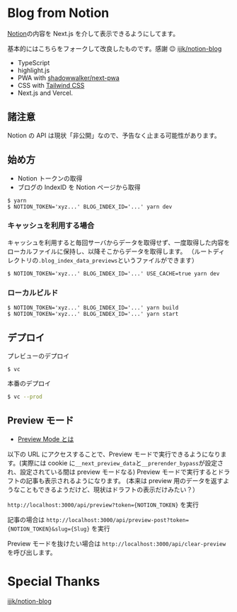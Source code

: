 # Blog from Notion

[Notion](https://www.notion.so/)の内容を Next.js を介して表示できるようにしてます。

基本的にはこちらをフォークして改良したものです。感謝 😉
[ijjk/notion-blog](https://github.com/ijjk/notion-blog)

- TypeScript
- highlight.js
- PWA with [shadowwalker/next-pwa](https://github.com/shadowwalker/next-pwa)
- CSS with [Tailwind CSS](https://tailwindcss.com/)
- Next.js and Vercel.

## 諸注意

Notion の API は現状「非公開」なので、予告なく止まる可能性があります。

## 始め方

- Notion トークンの取得
- ブログの IndexID を Notion ページから取得

```
$ yarn
$ NOTION_TOKEN='xyz...' BLOG_INDEX_ID='...' yarn dev
```

### キャッシュを利用する場合

キャッシュを利用すると毎回サーバからデータを取得せず、一度取得した内容をローカルファイルに保持し、以降そこからデータを取得します。
（ルートディレクトリの`.blog_index_data_previews`というファイルができます）

```
$ NOTION_TOKEN='xyz...' BLOG_INDEX_ID='...' USE_CACHE=true yarn dev
```

### ローカルビルド

```
$ NOTION_TOKEN='xyz...' BLOG_INDEX_ID='...' yarn build
$ NOTION_TOKEN='xyz...' BLOG_INDEX_ID='...' yarn start
```

## デプロイ

プレビューのデプロイ

```
$ vc
```

本番のデプロイ

```sh
$ vc --prod
```

## Preview モード

- [Preview Mode とは](https://nextjs.org/docs/advanced-features/preview-mode)

以下の URL にアクセスすることで、Preview モードで実行できるようになります。(実際には cookie に`__next_preview_data`と`__prerender_bypass`が設定され、設定されている間は preview モードなる)
Preview モードで実行するとドラフトの記事も表示されるようになります。
(本来は preview 用のデータを返すようなこともできるようだけど、現状はドラフトの表示だけみたい？）

`http://localhost:3000/api/preview?token={NOTION_TOKEN}` を実行

記事の場合は
`http://localhost:3000/api/preview-post?token={NOTION_TOKEN}&slug={Slug}` を実行

Preview モードを抜けたい場合は `http://localhost:3000/api/clear-preview` を呼び出します。

# Special Thanks

[ijjk/notion-blog](https://github.com/ijjk/notion-blog)
